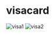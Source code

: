 # visacard
![visa1](https://user-images.githubusercontent.com/52883429/142631659-ac890310-2011-4e04-a648-2f16742414ce.png)
![visa2](https://user-images.githubusercontent.com/52883429/142631673-d33fcfd1-9d2e-4b54-92a2-3801af917c64.png)
